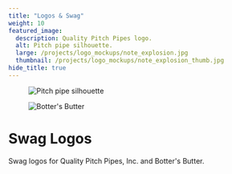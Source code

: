 ```yaml
---
title: "Logos & Swag"
weight: 10
featured_image:
  description: Quality Pitch Pipes logo.
  alt: Pitch pipe silhouette.
  large: /projects/logo_mockups/note_explosion.jpg
  thumbnail: /projects/logo_mockups/note_explosion_thumb.jpg
hide_title: true
---
```

<figure>
  <img src="{{ site.baseurl }}/images/projects/logo_mockups/pitch_pipe.jpg" alt="Pitch pipe silhouette">
</figure>

<figure>
  <img src="{{ site.baseurl }}/images/projects/logo_mockups/botter's_butter.jpg" alt="Botter's Butter">
</figure>

# Swag Logos


Swag logos for Quality Pitch Pipes, Inc. and Botter's Butter.